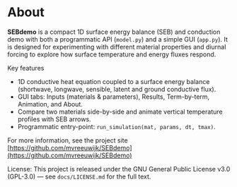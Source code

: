 # About

**SEBdemo** is a compact 1D surface energy balance (SEB) and conduction demo
with both a programmatic API (`model.py`) and a simple GUI (`app.py`). It is
designed for experimenting with different material properties and diurnal
forcing to explore how surface temperature and energy fluxes respond.

Key features

- 1D conductive heat equation coupled to a surface energy balance (shortwave,
  longwave, sensible, latent and ground conductive flux).
- GUI tabs: Inputs (materials & parameters), Results, Term-by-term, Animation,
  and About.
- Compare two materials side-by-side and animate vertical temperature
  profiles with SEB arrows.
- Programmatic entry-point: `run_simulation(mat, params, dt, tmax)`.

For more information, see the project site [https://github.com/mvreeuwijk/SEBdemo](https://github.com/mvreeuwijk/SEBdemo)

License: This project is released under the GNU General Public License v3.0 (GPL-3.0) — see `docs/LICENSE.md` for the full text.
